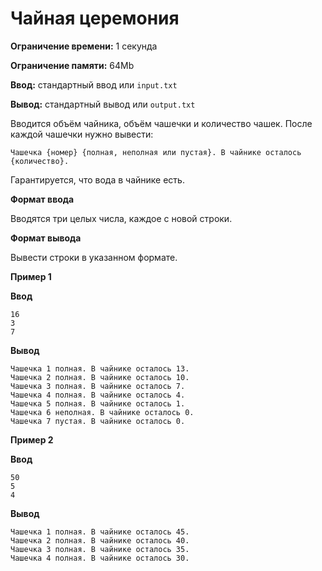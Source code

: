 # Чайная церемония

**Ограничение времени:** 1 секунда

**Ограничение памяти:** 64Mb

**Ввод:** стандартный ввод или `input.txt`

**Вывод:** стандартный вывод или `output.txt`

Вводится объём чайника, объём чашечки и количество чашек. После каждой чашечки нужно вывести:

`Чашечка {номер} {полная, неполная или пустая}. В чайнике осталось {количество}.`

Гарантируется, что вода в чайнике есть.

**Формат ввода**

Вводятся три целых числа, каждое с новой строки.

**Формат вывода**

Вывести строки в указанном формате.

**Пример 1**

**Ввод**
```
16
3
7
```

**Вывод**
```
Чашечка 1 полная. В чайнике осталось 13.
Чашечка 2 полная. В чайнике осталось 10.
Чашечка 3 полная. В чайнике осталось 7.
Чашечка 4 полная. В чайнике осталось 4.
Чашечка 5 полная. В чайнике осталось 1.
Чашечка 6 неполная. В чайнике осталось 0.
Чашечка 7 пустая. В чайнике осталось 0.
```

**Пример 2**

**Ввод**
```
50
5
4
```

**Вывод**
```
Чашечка 1 полная. В чайнике осталось 45.
Чашечка 2 полная. В чайнике осталось 40.
Чашечка 3 полная. В чайнике осталось 35.
Чашечка 4 полная. В чайнике осталось 30.